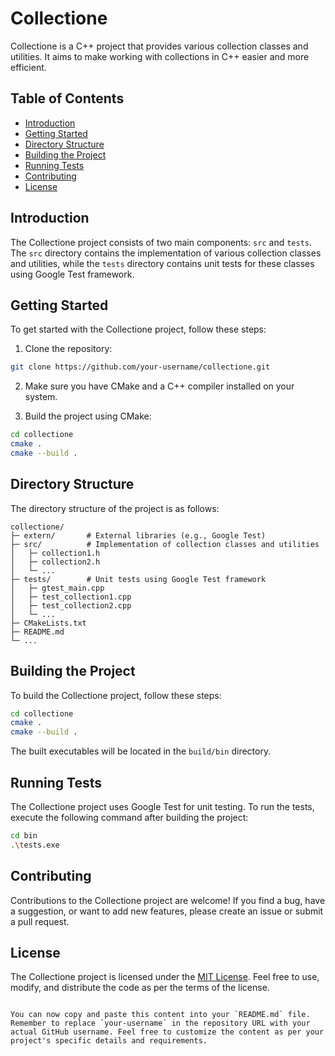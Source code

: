 # Collectione

Collectione is a C++ project that provides various collection classes and utilities. It aims to make working with collections in C++ easier and more efficient.

## Table of Contents

- [Introduction](#introduction)
- [Getting Started](#getting-started)
- [Directory Structure](#directory-structure)
- [Building the Project](#building-the-project)
- [Running Tests](#running-tests)
- [Contributing](#contributing)
- [License](#license)

## Introduction

The Collectione project consists of two main components: `src` and `tests`. The `src` directory contains the implementation of various collection classes and utilities, while the `tests` directory contains unit tests for these classes using Google Test framework.

## Getting Started

To get started with the Collectione project, follow these steps:

1. Clone the repository:

```bash
git clone https://github.com/your-username/collectione.git
```

2. Make sure you have CMake and a C++ compiler installed on your system.

3. Build the project using CMake:

```bash
cd collectione
cmake .
cmake --build .
```

## Directory Structure

The directory structure of the project is as follows:

```
collectione/
├─ extern/       # External libraries (e.g., Google Test)
├─ src/          # Implementation of collection classes and utilities
│   ├─ collection1.h
│   ├─ collection2.h
│   └─ ...
├─ tests/        # Unit tests using Google Test framework
│   ├─ gtest_main.cpp
│   ├─ test_collection1.cpp
│   ├─ test_collection2.cpp
│   └─ ...
├─ CMakeLists.txt
├─ README.md
└─ ...
```

## Building the Project

To build the Collectione project, follow these steps:

```bash
cd collectione
cmake .
cmake --build .
```

The built executables will be located in the `build/bin` directory.

## Running Tests

The Collectione project uses Google Test for unit testing. To run the tests, execute the following command after building the project:

```bash
cd bin
.\tests.exe
```

## Contributing

Contributions to the Collectione project are welcome! If you find a bug, have a suggestion, or want to add new features, please create an issue or submit a pull request.

## License

The Collectione project is licensed under the [MIT License](LICENSE). Feel free to use, modify, and distribute the code as per the terms of the license.
```

You can now copy and paste this content into your `README.md` file. Remember to replace `your-username` in the repository URL with your actual GitHub username. Feel free to customize the content as per your project's specific details and requirements.